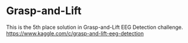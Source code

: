 # Grasp-and-Lift
This is the 5th place solution in Grasp-and-Lift EEG Detection challenge. https://www.kaggle.com/c/grasp-and-lift-eeg-detection
